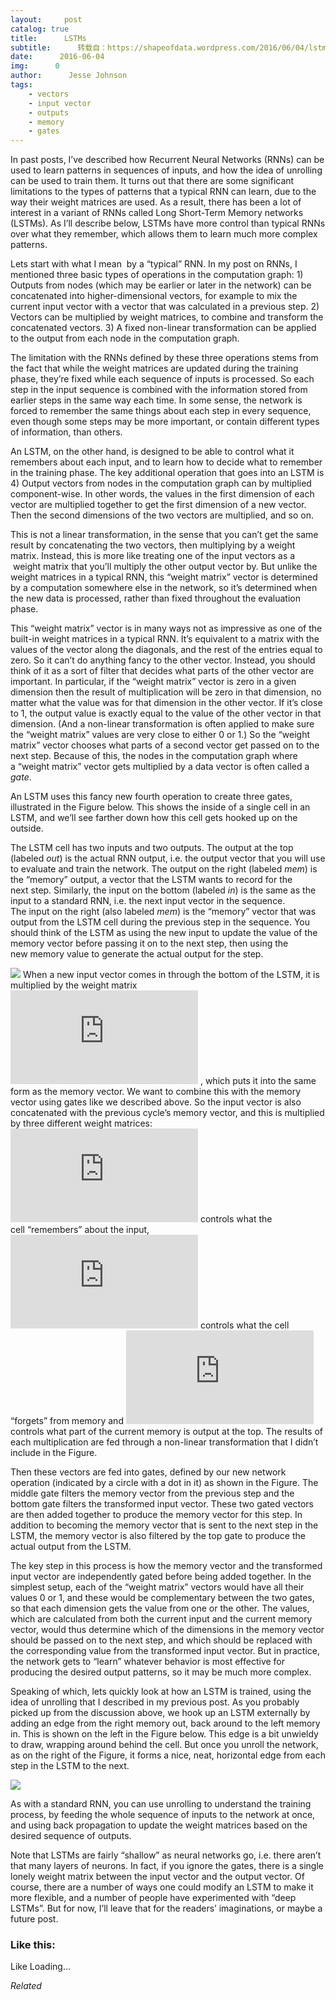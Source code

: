 ```yaml
---
layout:     post
catalog: true
title:      LSTMs
subtitle:      转载自：https://shapeofdata.wordpress.com/2016/06/04/lstms/
date:      2016-06-04
img:      0
author:      Jesse Johnson
tags:
    - vectors
    - input vector
    - outputs
    - memory
    - gates
---
```


In past posts, I’ve described how Recurrent Neural Networks (RNNs) can be used to learn patterns in sequences of inputs, and how the idea of unrolling can be used to train them. It turns out that there are some significant limitations to the types of patterns that a typical RNN can learn, due to the way their weight matrices are used. As a result, there has been a lot of interest in a variant of RNNs called Long Short-Term Memory networks (LSTMs). As I’ll describe below, LSTMs have more control than typical RNNs over what they remember, which allows them to learn much more complex patterns.

Lets start with what I mean  by a “typical” RNN. In my post on RNNs, I mentioned three basic types of operations in the computation graph: 1) Outputs from nodes (which may be earlier or later in the network) can be concatenated into higher-dimensional vectors, for example to mix the current input vector with a vector that was calculated in a previous step. 2) Vectors can be multiplied by weight matrices, to combine and transform the concatenated vectors. 3) A fixed non-linear transformation can be applied to the output from each node in the computation graph.

The limitation with the RNNs defined by these three operations stems from the fact that while the weight matrices are updated during the training phase, they’re fixed while each sequence of inputs is processed. So each step in the input sequence is combined with the information stored from earlier steps in the same way each time. In some sense, the network is forced to remember the same things about each step in every sequence, even though some steps may be more important, or contain different types of information, than others.

An LSTM, on the other hand, is designed to be able to control what it remembers about each input, and to learn how to decide what to remember in the training phase. The key additional operation that goes into an LSTM is 4) Output vectors from nodes in the computation graph can by multiplied component-wise. In other words, the values in the first dimension of each vector are multiplied together to get the first dimension of a new vector. Then the second dimensions of the two vectors are multiplied, and so on.

This is not a linear transformation, in the sense that you can’t get the same result by concatenating the two vectors, then multiplying by a weight matrix. Instead, this is more like treating one of the input vectors as a  weight matrix that you’ll multiply the other output vector by. But unlike the weight matrices in a typical RNN, this “weight matrix” vector is determined by a computation somewhere else in the network, so it’s determined when the new data is processed, rather than fixed throughout the evaluation phase.

This “weight matrix” vector is in many ways not as impressive as one of the built-in weight matrices in a typical RNN. It’s equivalent to a matrix with the values of the vector along the diagonals, and the rest of the entries equal to zero. So it can’t do anything fancy to the other vector. Instead, you should think of it as a sort of filter that decides what parts of the other vector are important. In particular, if the “weight matrix” vector is zero in a given dimension then the result of multiplication will be zero in that dimension, no matter what the value was for that dimension in the other vector. If it’s close to 1, the output value is exactly equal to the value of the other vector in that dimension. (And a non-linear transformation is often applied to make sure the “weight matrix” values are very close to either 0 or 1.) So the “weight matrix” vector chooses what parts of a second vector get passed on to the next step. Because of this, the nodes in the computation graph where a “weight matrix” vector gets multiplied by a data vector is often called a *gate*.

An LSTM uses this fancy new fourth operation to create three gates, illustrated in the Figure below. This shows the inside of a single cell in an LSTM, and we’ll see farther down how this cell gets hooked up on the outside.

The LSTM cell has two inputs and two outputs. The output at the top (labeled *out*) is the actual RNN output, i.e. the output vector that you will use to evaluate and train the network. The output on the right (labeled *mem*) is the “memory” output, a vector that the LSTM wants to record for the next step. Similarly, the input on the bottom (labeled *in*) is the same as the input to a standard RNN, i.e. the next input vector in the sequence. The input on the right (also labeled *mem*) is the “memory” vector that was output from the LSTM cell during the previous step in the sequence. You should think of the LSTM as using the new input to update the value of the memory vector before passing it on to the next step, then using the new memory value to generate the actual output for the step.

![](https://shapeofdata.files.wordpress.com/2016/06/lstm.png?w=640)
When a new input vector comes in through the bottom of the LSTM, it is multiplied by the weight matrix ![](https://s0.wp.com/latex.php?latex=M_%7Bin%7D&bg=ffffff&fg=333333&s=0)
, which puts it into the same form as the memory vector. We want to combine this with the memory vector using gates like we described above. So the input vector is also concatenated with the previous cycle’s memory vector, and this is multiplied by three different weight matrices: ![](https://s0.wp.com/latex.php?latex=M_R&bg=ffffff&fg=333333&s=0)
 controls what the cell “remembers” about the input, ![](https://s0.wp.com/latex.php?latex=M_F&bg=ffffff&fg=333333&s=0)
 controls what the cell “forgets” from memory and ![](https://s0.wp.com/latex.php?latex=M_%7Bout%7D&bg=ffffff&fg=333333&s=0)
 controls what part of the current memory is output at the top. The results of each multiplication are fed through a non-linear transformation that I didn’t include in the Figure.

Then these vectors are fed into gates, defined by our new network operation (indicated by a circle with a dot in it) as shown in the Figure. The middle gate filters the memory vector from the previous step and the bottom gate filters the transformed input vector. These two gated vectors are then added together to produce the memory vector for this step. In addition to becoming the memory vector that is sent to the next step in the LSTM, the memory vector is also filtered by the top gate to produce the actual output from the LSTM.

The key step in this process is how the memory vector and the transformed input vector are independently gated before being added together. In the simplest setup, each of the “weight matrix” vectors would have all their values 0 or 1, and these would be complementary between the two gates, so that each dimension gets the value from one or the other. The values, which are calculated from both the current input and the current memory vector, would thus determine which of the dimensions in the memory vector should be passed on to the next step, and which should be replaced with the corresponding value from the transformed input vector. But in practice, the network gets to “learn” whatever behavior is most effective for producing the desired output patterns, so it may be much more complex.

Speaking of which, lets quickly look at how an LSTM is trained, using the idea of unrolling that I described in my previous post. As you probably picked up from the discussion above, we hook up an LSTM externally by adding an edge from the right memory out, back around to the left memory in. This is shown on the left in the Figure below. This edge is a bit unwieldy to draw, wrapping around behind the cell. But once you unroll the network, as on the right of the Figure, it forms a nice, neat, horizontal edge from each step in the LSTM to the next.

![](https://shapeofdata.files.wordpress.com/2016/06/lstm_outside.png?w=640)


As with a standard RNN, you can use unrolling to understand the training process, by feeding the whole sequence of inputs to the network at once, and using back propagation to update the weight matrices based on the desired sequence of outputs.

Note that LSTMs are fairly “shallow” as neural networks go, i.e. there aren’t that many layers of neurons. In fact, if you ignore the gates, there is a single lonely weight matrix between the input vector and the output vector. Of course, there are a number of ways one could modify an LSTM to make it more flexible, and a number of people have experimented with “deep LSTMs”. But for now, I’ll leave that for the readers’ imaginations, or maybe a future post.





### Like this:

Like Loading...


*Related*

